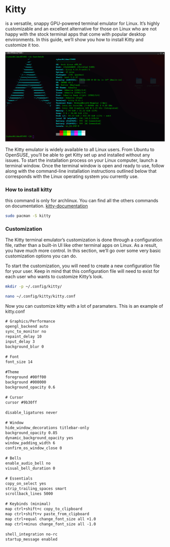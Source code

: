 # Kitty 
is a versatile, snappy GPU-powered terminal emulator for Linux. It’s highly customizable and an excellent alternative for those on Linux who are not happy with the stock terminal apps that come with popular desktop environments. In this guide, we’ll show you how to install Kitty and customize it too. 

![kitty-terminal](../img/kitty.png)

The Kitty emulator is widely available to all Linux users. From Ubuntu to OpenSUSE, you’ll be able to get Kitty set up and installed without any issues. To start the installation process on your Linux computer, launch a terminal window.
Once the terminal window is open and ready to use, follow along with the command-line installation instructions outlined below that corresponds with the Linux operating system you currently use.

### How to install kitty
this command is only for archlinux. You can find all the others commands on documentation. [kitty-documentation]('https://sw.kovidgoyal.net/kitty/binary/#')
```bash
sudo pacman -S kitty
```

### Customization
The Kitty terminal emulator’s customization is done through a configuration file, rather than a built-in UI like other terminal apps on Linux. As a result, you have much more control. In this section, we’ll go over some very basic customization options you can do.

To start the customization, you will need to create a new configuration file for your user. Keep in mind that this configuration file will need to exist for each user who wants to customize Kitty’s look.

```bash
mkdir -p ~/.config/kitty/
```

```bash
nano ~/.config/kitty/kitty.conf
```

Now you can customize kitty with a lot of paramaters. This is an example of kitty.conf

```
# Graphics/Performance
opengl_backend auto
sync_to_monitor no
repaint_delay 10
input_delay 3
background_blur 0

# Font
font_size 14

#Theme
foreground #00ff00
background #000000
background_opacity 0.6

# Cursor
cursor #9b30ff

disable_ligatures never

# Window
hide_window_decorations titlebar-only
background_opacity 0.85
dynamic_background_opacity yes
window_padding_width 6
confirm_os_window_close 0

# Bells
enable_audio_bell no
visual_bell_duration 0

# Essentials
copy_on_select yes
strip_trailing_spaces smart
scrollback_lines 5000

# Keybinds (minimal)
map ctrl+shift+c copy_to_clipboard
map ctrl+shift+v paste_from_clipboard
map ctrl+equal change_font_size all +1.0
map ctrl+minus change_font_size all -1.0

shell_integration no-rc
startup_message enabled
```

